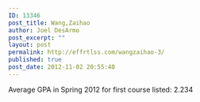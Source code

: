 ```yaml
---
ID: 13346
post_title: Wang,Zaihao
author: Joel DesArmo
post_excerpt: ""
layout: post
permalink: http://effrtlss.com/wangzaihao-3/
published: true
post_date: 2012-11-02 20:55:40
---
```

<p>Average GPA in Spring 2012 for first course listed: 2.234</p>